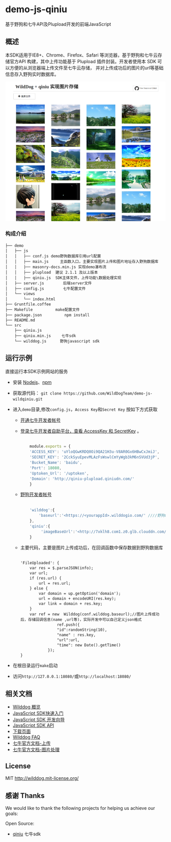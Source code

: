 demo-js-qiniu
============

基于野狗和七牛API及Plupload开发的前端JavaScript

## 概述

本SDK适用于IE8+、Chrome、Firefox、Safari 等浏览器，基于野狗和七牛云存储官方API 构建，其中上传功能基于 Plupload 插件封装。开发者使用本 SDK 可以方便的从浏览器端上传文件至七牛云存储，
并对上传成功后的图片的url等基础信息存入野狗实时数据库。

![一个demo页面的快照](screenshot.png)

### 构成介绍

	├── demo　　　　
	│   ├── js
	│   │   ├── conf.js	demo野狗数据库引用url配置
	│   │   ├── main.js 	主函数入口，主要实现图片上传和图片地址存入野狗数据库
	│   │   ├── masonry-docs.min.js 实现demo瀑布流
	│   │   ├── plupload  建议 2.1.1 及以上版本
	│   │   ├── qiniu.js  SDK主体文件，上传功能\数据处理实现
	│   ├── server.js　　　　　后端server文件
	│   ├── config.js　　　　　七牛配置文件
	│   └── views
	│       └── index.html　　　　　　　　　　　　　　　　　　　　　　　　　　　　　　　　
	├── Gruntfile.coffee
	├── Makefile	      make配置文件
	├── package.json　　　　　　npm install
	├── README.md
	└── src
	    ├── qiniu.js
	    ├── qiniu.min.js   　七牛sdk
	    └── wilddog.js  	野狗javascript sdk



## 运行示例

直接运行本SDK示例网站的服务

*  安装 [Nodejs](http://nodejs.org/download/)、[npm](https://www.npmjs.org/)

*  获取源代码：
    `git clone https://github.com/WildDogTeam/demo-js-wildqiniu.git`
*  进入`demo`目录,修改`config.js`，`Access Key`和`Secret Key` 按如下方式获取

    * [开通七牛开发者帐号](https://portal.qiniu.com/signup)
    * [登录七牛开发者自助平台，查看 AccessKey 和 SecretKey](https://portal.qiniu.com/setting/key) 。

        ```javascript

            module.exports = {
			'ACCESS_KEY': 'uYloQGwKRDQ0Oi9QA21H3u-V8AR0Gx6HBwCxJmiJ',
			'SECRET_KEY': '2CckSyuEpevMLAzFsWswlCmYyWgb3kM6nSVUd3jP',
			'Bucket_Name': 'baidu',
			'Port': 18080,
			'Uptoken_Url': '/uptoken',
			'Domain': 'http://qiniu-plupload.qiniudn.com/'
            }

        ```

    * [野狗开发者帐号](https://www.wilddog.com/my-account/signup)

        ```javascript

            'wilddog':{
                'baseurl':'<https://<yourappId>.wilddogio.com/' ////野狗url引用地址      
            },
            'qiniu':{
                 'imageBaseUrl':'<http://7xklh8.com1.z0.glb.clouddn.com/>' //七牛存储图片的baseurl,本例demo中用到，代码七牛图片存储的url前缀 
            }

        ```
    * 主要代码，主要是图片上传成功后，在回调函数中保存数据到野狗数据库

        ```javscript

		'FileUploaded': {
			var res = $.parseJSON(info);
			var url;
			if (res.url) {
				url = res.url;
			} else {
				var domain = up.getOption('domain');
				url = domain + encodeURI(res.key);
				var link = domain + res.key;
			}
			var ref = new  Wilddog(conf.wilddog.baseurl);//图片上传成功后，存储回调信息(name ,url等)，实际开发中可以自己定义json格式
                        ref.push({
                        "id":randomString(10),
                        "name" : res.key,
                        "url":url,
                        "time": new Date().getTime()
                    });
		}
		```

*  在根目录运行`make`启动

*  访问`http://127.0.0.1:18080/`或`http://localhost:18080/`


## 相关文档

* [Wilddog 概览](https://z.wilddog.com/overview/guide)
* [JavaScript SDK快速入门](https://z.wilddog.com/web/quickstart)
* [JavaScript SDK 开发向导](https://z.wilddog.com/web/guide/1)
* [JavaScript SDK API](https://z.wilddog.com/web/api)
* [下载页面](https://www.wilddog.com/download/)
* [Wilddog FAQ](https://z.wilddog.com/faq/qa)
* [七牛官方文档-上传](http://developer.qiniu.com/docs/v6/api/reference/up/)
* [七牛官方文档-图片处理](http://developer.qiniu.com/docs/v6/api/reference/fop/image/)

## License
MIT
http://wilddog.mit-license.org/

## 感谢 Thanks

We would like to thank the following projects for helping us achieve our goals:

Open Source:

* [qiniu](https://github.com/qiniu/js-sdk) 七牛sdk
